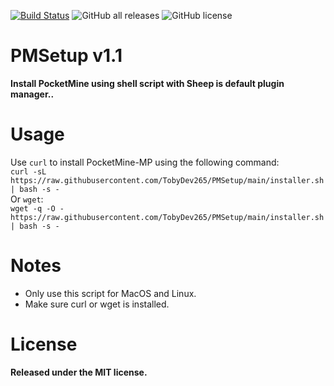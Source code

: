 [![Build Status](https://travis-ci.com/MintoD/PMSetup.svg?branch=main)](https://travis-ci.com/TobyDev265/PMSetup)
![GitHub all releases](https://img.shields.io/github/downloads/TobyDev265/PMSetup/total)
![GitHub license](https://img.shields.io/github/license/TobyDev265/PMSetup)
# PMSetup v1.1
**Install PocketMine using shell script with Sheep is default plugin manager..**
# Usage
Use ```curl``` to install PocketMine-MP using the following command:  
```curl -sL https://raw.githubusercontent.com/TobyDev265/PMSetup/main/installer.sh | bash -s -```  
Or ```wget```:  
```wget -q -O - https://raw.githubusercontent.com/TobyDev265/PMSetup/main/installer.sh | bash -s -```
# Notes
- Only use this script for MacOS and Linux.
- Make sure curl or wget is installed.
# License
**Released under the MIT license.**
